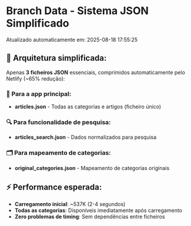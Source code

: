 # Branch Data - Sistema JSON Simplificado
Atualizado automaticamente em: 2025-08-18 17:55:25

## 🎯 Arquitetura simplificada:
Apenas **3 ficheiros JSON** essenciais, comprimidos automaticamente pelo Netlify (~65% redução):

### 📱 Para a app principal:
- **articles.json** - Todas as categorias e artigos (ficheiro único)

### 🔍 Para funcionalidade de pesquisa:
- **articles_search.json** - Dados normalizados para pesquisa

### 🗂️ Para mapeamento de categorias:
- **original_categories.json** - Mapeamento de categorias originais

## ⚡ Performance esperada:
- **Carregamento inicial**: ~537K (2-4 segundos)
- **Todas as categorias**: Disponíveis imediatamente após carregamento
- **Zero problemas de timing**: Sem dependências entre ficheiros

